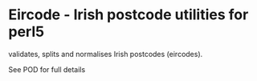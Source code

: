 # Eircode - Irish postcode utilities for perl5

validates, splits and normalises Irish postcodes (eircodes).

See POD for full details

